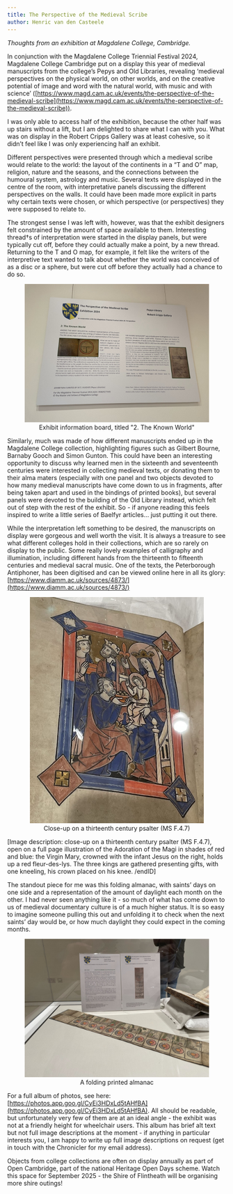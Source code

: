 ```yaml
---
title: The Perspective of the Medieval Scribe
author: Henric van den Casteele
---
```


_Thoughts from an exhibition at Magdalene College, Cambridge._

In conjunction with the Magdalene College Triennial Festival 2024, Magdalene College Cambridge put on a display this year of medieval manuscripts from the college’s Pepys and Old Libraries, revealing ‘medieval perspectives on the physical world, on other worlds, and on the creative potential of image and word with the natural world, with music and with science’ ([https://www.magd.cam.ac.uk/events/the-perspective-of-the-medieval-scribe](https://www.magd.cam.ac.uk/events/the-perspective-of-the-medieval-scribe)). 

I was only able to access half of the exhibition, because the other half was up stairs without a lift, but I am delighted to share what I can with you. What was on display in the Robert Cripps Gallery was at least cohesive, so it didn’t feel like I was only experiencing half an exhibit. 

Different perspectives were presented through which a medieval scribe would relate to the world: the layout of the continents in a “T and O” map, religion, nature and the seasons, and the connections between the humoural system, astrology and music. Several texts were displayed in the centre of the room, with interpretative panels discussing the different perspectives on the walls. It could have been made more explicit in parts why certain texts were chosen, or which perspective (or perspectives) they were supposed to relate to. 

The strongest sense I was left with, however, was that the exhibit designers felt constrained by the amount of space available to them. Interesting thread†s of interpretation were started in the display panels, but were typically cut off, before they could actually make a point, by a new thread. Returning to the T and O map, for example, it felt like the writers of the interpretive text wanted to talk about whether the world was conceived of as a disc or a sphere, but were cut off before they actually had a chance to do so. 


<div style="text-align: center;">
  <figure class="figure">
    <img src="/baelfyr/2024-05/exhibition/board.jpeg" width="800"
      class="figure-img rounded"
      alt="Exhibit information board, titled '2. The Known World'">
    <figcaption class="figure-caption text-center">Exhibit information board, titled "2. The Known World"</figcaption>
  </figure>
</div>


Similarly, much was made of how different manuscripts ended up in the Magdalene College collection, highlighting figures such as Gilbert Bourne, Barnaby Gooch and Simon Gunton. This could have been an interesting opportunity to discuss why learned men in the sixteenth and seventeenth centuries were interested in collecting medieval texts, or donating them to their alma maters (especially with one panel and two objects devoted to how many medieval manuscripts have come down to us in fragments, after being taken apart and used in the bindings of printed books), but several panels were devoted to the building of the Old Library instead, which felt out of step with the rest of the exhibit. So - if anyone reading this feels inspired to write a little series of Baelfyr articles… just putting it out there. 

While the interpretation left something to be desired, the manuscripts on display were gorgeous and well worth the visit. It is always a treasure to see what different colleges hold in their collections, which are so rarely on display to the public. Some really lovely examples of calligraphy and illumination, including different hands from the thirteenth to fifteenth centuries and medieval sacral music. One of the texts, the Peterborough Antiphoner, has been digitised and can be viewed online here in all its glory: [https://www.diamm.ac.uk/sources/4873/](https://www.diamm.ac.uk/sources/4873/)



<div style="text-align: center;">
  <figure class="figure">
    <img src="/baelfyr/2024-05/exhibition/closeup.jpeg" width="400"
      class="figure-img rounded"
      alt="close-up on a thirteenth century psalter (MS F.4.7), open on a full page illustration of the Adoration of the Magi in shades of red and blue: the Virgin Mary, crowned with the infant Jesus on the right, holds up a red fleur-des-lys. The three kings are gathered presenting gifts, with one kneeling, his crown placed on his knee">
    <figcaption class="figure-caption text-center">Close-up on a thirteenth century psalter (MS F.4.7)</figcaption>
  </figure>
</div>



[Image description: close-up on a thirteenth century psalter (MS F.4.7), open on a full page illustration of the Adoration of the Magi in shades of red and blue: the Virgin Mary, crowned with the infant Jesus on the right, holds up a red fleur-des-lys. The three kings are gathered presenting gifts, with one kneeling, his crown placed on his knee. /endID]

The standout piece for me was this folding almanac, with saints’ days on one side and a representation of the amount of daylight each month on the other. I had never seen anything like it - so much of what has come down to us of medieval documentary culture is of a much higher status. It is so easy to imagine someone pulling this out and unfolding it to check when the next saints’ day would be, or how much daylight they could expect in the coming months. 


<div style="text-align: center;">
  <figure class="figure">
    <img src="/baelfyr/2024-05/exhibition/almanac.jpeg" width="800"
      class="figure-img rounded"
      alt="a folding printed almanac, displayed as an unfolded strip of paper segmented into months. Each month has a hand-coloured woodcut depiction of typical activities for that month, accompanied by a circle diagram using red and black lines to show the relative length of days and nights in that month. Accompanying display text gives some context to the object, and shows the reverse side of the almanac: a perpetual calendar, with saints’ days indicated by images of the saint.">
    <figcaption class="figure-caption text-center">A folding printed almanac</figcaption>
  </figure>
</div>


For a full album of photos, see here: [https://photos.app.goo.gl/CyEi3HDxLd5tAHfBA](https://photos.app.goo.gl/CyEi3HDxLd5tAHfBA). All should be readable, but unfortunately very few of them are at an ideal angle - the exhibit was not at a friendly height for wheelchair users. This album has brief alt text but not full image descriptions at the moment - if anything in particular interests you, I am happy to write up full image descriptions on request (get in touch with the Chronicler for my email address). 

Objects from college collections are often on display annually as part of Open Cambridge, part of the national Heritage Open Days scheme. Watch this space for September 2025 - the Shire of Flintheath will be organising more shire outings! 
